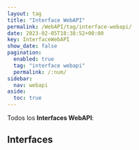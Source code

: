 ```yaml
---
layout: tag
title: "Interface WebAPI"
permalink: /WebAPI/tag/interface-webapi/
date: 2023-02-05T18:38:52+00:00
key: InterfaceWebAPI
show_date: false
pagination: 
  enabled: true
  tag: "interface webapi"
  permalink: /:num/    
sidebar:
  nav: webapi
aside:
  toc: true
---
```


Todos los <strong>Interfaces WebAPI</strong>:
<h2>Interfaces</h2>